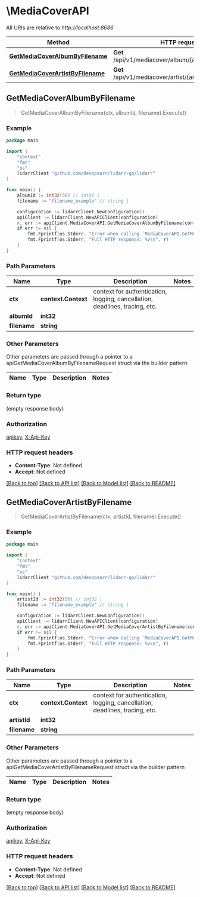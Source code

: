# \MediaCoverAPI

All URIs are relative to *http://localhost:8686*

Method | HTTP request | Description
------------- | ------------- | -------------
[**GetMediaCoverAlbumByFilename**](MediaCoverAPI.md#GetMediaCoverAlbumByFilename) | **Get** /api/v1/mediacover/album/{albumId}/{filename} | 
[**GetMediaCoverArtistByFilename**](MediaCoverAPI.md#GetMediaCoverArtistByFilename) | **Get** /api/v1/mediacover/artist/{artistId}/{filename} | 



## GetMediaCoverAlbumByFilename

> GetMediaCoverAlbumByFilename(ctx, albumId, filename).Execute()



### Example

```go
package main

import (
	"context"
	"fmt"
	"os"
	lidarrClient "github.com/devopsarr/lidarr-go/lidarr"
)

func main() {
	albumId := int32(56) // int32 | 
	filename := "filename_example" // string | 

	configuration := lidarrClient.NewConfiguration()
	apiClient := lidarrClient.NewAPIClient(configuration)
	r, err := apiClient.MediaCoverAPI.GetMediaCoverAlbumByFilename(context.Background(), albumId, filename).Execute()
	if err != nil {
		fmt.Fprintf(os.Stderr, "Error when calling `MediaCoverAPI.GetMediaCoverAlbumByFilename``: %v\n", err)
		fmt.Fprintf(os.Stderr, "Full HTTP response: %v\n", r)
	}
}
```

### Path Parameters


Name | Type | Description  | Notes
------------- | ------------- | ------------- | -------------
**ctx** | **context.Context** | context for authentication, logging, cancellation, deadlines, tracing, etc.
**albumId** | **int32** |  | 
**filename** | **string** |  | 

### Other Parameters

Other parameters are passed through a pointer to a apiGetMediaCoverAlbumByFilenameRequest struct via the builder pattern


Name | Type | Description  | Notes
------------- | ------------- | ------------- | -------------



### Return type

 (empty response body)

### Authorization

[apikey](../README.md#apikey), [X-Api-Key](../README.md#X-Api-Key)

### HTTP request headers

- **Content-Type**: Not defined
- **Accept**: Not defined

[[Back to top]](#) [[Back to API list]](../README.md#documentation-for-api-endpoints)
[[Back to Model list]](../README.md#documentation-for-models)
[[Back to README]](../README.md)


## GetMediaCoverArtistByFilename

> GetMediaCoverArtistByFilename(ctx, artistId, filename).Execute()



### Example

```go
package main

import (
	"context"
	"fmt"
	"os"
	lidarrClient "github.com/devopsarr/lidarr-go/lidarr"
)

func main() {
	artistId := int32(56) // int32 | 
	filename := "filename_example" // string | 

	configuration := lidarrClient.NewConfiguration()
	apiClient := lidarrClient.NewAPIClient(configuration)
	r, err := apiClient.MediaCoverAPI.GetMediaCoverArtistByFilename(context.Background(), artistId, filename).Execute()
	if err != nil {
		fmt.Fprintf(os.Stderr, "Error when calling `MediaCoverAPI.GetMediaCoverArtistByFilename``: %v\n", err)
		fmt.Fprintf(os.Stderr, "Full HTTP response: %v\n", r)
	}
}
```

### Path Parameters


Name | Type | Description  | Notes
------------- | ------------- | ------------- | -------------
**ctx** | **context.Context** | context for authentication, logging, cancellation, deadlines, tracing, etc.
**artistId** | **int32** |  | 
**filename** | **string** |  | 

### Other Parameters

Other parameters are passed through a pointer to a apiGetMediaCoverArtistByFilenameRequest struct via the builder pattern


Name | Type | Description  | Notes
------------- | ------------- | ------------- | -------------



### Return type

 (empty response body)

### Authorization

[apikey](../README.md#apikey), [X-Api-Key](../README.md#X-Api-Key)

### HTTP request headers

- **Content-Type**: Not defined
- **Accept**: Not defined

[[Back to top]](#) [[Back to API list]](../README.md#documentation-for-api-endpoints)
[[Back to Model list]](../README.md#documentation-for-models)
[[Back to README]](../README.md)


